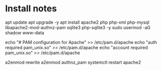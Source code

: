 # Install notes

 apt update
 apt upgrade -y
 apt install apache2 php php-xml php-mysql libapache2-mod-authnz-pam sqlite3 php-sqlite3 -y
 sudo usermod -aG shadow www-data

 echo "# PAM configuration for Apache" >> /etc/pam.d/apache
 echo "auth required pam_unix.so" >> /etc/pam.d/apache
 echo "account required pam_unix.so" >> /etc/pam.d/apache


 a2enmod rewrite
 a2enmod authnz_pam
 systemctl restart apache2
